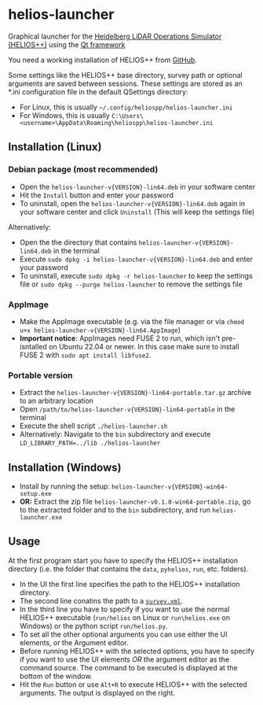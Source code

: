 # helios-launcher

Graphical launcher for the [Heidelberg LiDAR Operations Simulator (HELIOS++)](https://www.geog.uni-heidelberg.de/gis/helios.html) using the [Qt framework](https://www.qt.io/)

You need a working installation of HELIOS++ from [GitHub](https://github.com/3dgeo-heidelberg/helios/releases).

Some settings like the HELIOS++ base directory, survey path or optional arguments are saved between sessions. These settings are stored as an *.ini
configuration file in the default QSettings directory:
- For Linux, this is usually `~/.config/heliospp/helios-launcher.ini`
- For Windows, this is usually `C:\Users\<username>\AppData\Roaming\heliospp\helios-launcher.ini`

## Installation (Linux)

### Debian package (most recommended)
- Open the `helios-launcher-v{VERSION}-lin64.deb` in your software center
- Hit the `Install` button and enter your password
- To uninstall, open the `helios-launcher-v{VERSION}-lin64.deb` again in your software center and click `Uninstall` (This will keep the settings file)

Alternatively:
- Open the the directory that contains `helios-launcher-v{VERSION}-lin64.deb` in the terminal
- Execute `sudo dpkg -i helios-launcher-v{VERSION}-lin64.deb` and enter your password
- To uninstall, execute `sudo dpkg -r helios-launcher` to keep the settings file or `sudo dpkg --purge helios-launcher` to remove the settings file

### AppImage
- Make the AppImage executable (e.g. via the file manager or via `chmod u+x helios-launcher-v{VERSION}-lin64.AppImage`)
- **Important notice**: AppImages need FUSE 2 to run, which isn't pre-isntalled on Ubuntu 22.04 or newer. In this case make sure to install FUSE 2 with `sudo apt install libfuse2`.

### Portable version
- Extract the `helios-launcher-v{VERSION}-lin64-portable.tar.gz` archive to an arbitrary location
- Open `/path/to/helios-launcher-v{VERSION}-lin64-portable` in the terminal
- Execute the shell script `./helios-launcher.sh`
- Alternatively: Navigate to the `bin` subdirectory and execute  `LD_LIBRARY_PATH=../lib ./helios-launcher`

## Installation (Windows)

- Install by running the setup: `helios-launcher-v{VERSION}-win64-setup.exe`
- **OR:** Extract the zip file `helios-launcher-v0.1.0-win64-portable.zip`, go to the extracted folder and to the `bin` subdirectory, and run `helios-launcher.exe`

## Usage
At the first program start you have to specify the HELIOS++ installation directory (i.e. the folder that contains the `data`, `pyhelios`, `run`, etc. folders).

- In the UI the first line specifies the path to the HELIOS++ installation directory.
- The second line conatins the path to a [`survey.xml`](https://github.com/3dgeo-heidelberg/helios/wiki/Survey).
- In the third line you have to specify if you want to use the normal HELIOS++ executable (`run/helios` on Linux or `run\helios.exe` on Windows) or the python script `run/helios.py`.
- To set all the other optional arguments you can use either the UI elements, or the Argument editor.
- Before running HELIOS++ with the selected options, you have to specify if you want to use the UI elements *OR* the argument editor as the command source. The command to be executed is displayed at the bottom of the window.
- Hit the `Run` button or use `Alt+R` to execute HELIOS++ with the selected arguments. The output is displayed on the right.
